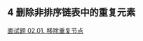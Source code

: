 ## 4 删除非排序链表中的重复元素



[面试题 02.01. 移除重复节点](https://leetcode-cn.com/problems/remove-duplicate-node-lcci/)
